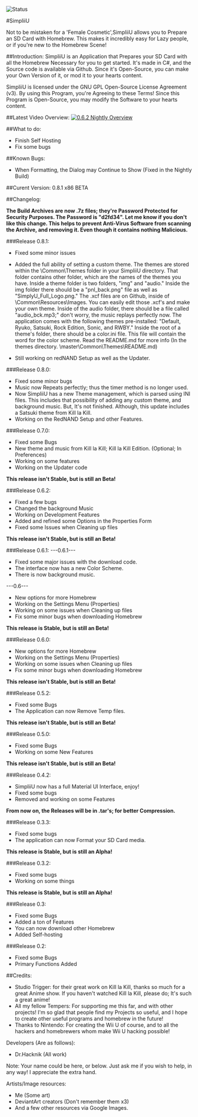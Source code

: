 ![Status](https://github.com/zoltx23/SimplyU/blob/master/Common/Resources/Images/SimplyU_Full_Logo.png?raw=true) 

#SimpliiU 

Not to be mistaken for a 'Female Cosmetic',SimpliiU allows you to Prepare an SD Card with Homebrew.
This makes it incredibly easy for Lazy people, or if you're new to the Homebrew Scene! 

##Introduction: 
SimpliiU is an Application that Prepares your SD Card with all the Homebrew Necessary for you to get started. It's made in C#, and the Source code is available via Github.
Since it's Open-Source, you can make your Own Version of it, or mod it to your
hearts content.

SimpliiU is licensed under the GNU GPL Open-Source License Agreement (v3). By using this Program, you're Agreeing to these 
Terms! Since this Program is Open-Source, you may modify the Software to your hearts content. 

##Latest Video Overview: 
[![0.6.2 Nightly Overview](https://img.youtube.com/vi/raYcd92V2aA/0.jpg)](https://www.youtube.com/watch?v=raYcd92V2aA)

##What to do: 
* Finish Self Hosting
* Fix some bugs

##Known Bugs: 
* When Formatting, the Dialog may Continue to Show (Fixed in the Nightly Build)

##Curent Version: 
0.8.1 x86 BETA

##Changelog: 

**The Build Archives are now .7z files; they're Password Protected for Security Purposes. The Password is "d2fd34". Let me know if you don't like this change.
This helps to prevent Anti-Virus Software from scanning the Archive, and removing it. Even though it contains nothing Malicious.**

###Release 0.8.1:
* Fixed some minor issues 
* Added the full ability of setting a custom theme.
The themes are stored within the \Common\Themes folder in your SimpliiU 
directory. That folder contains other folder, which are the names of the themes 
you have. Inside a theme folder is two folders, "img" and "audio." Inside the img folder there 
should be a "pnl_back.png" file as well as "SimplyU_Full_Logo.png." The .xcf files are on Github, inside of \Common\Resources\Images. You can easily edit those .xcf's and make your own theme. Inside of the audio folder, there should be a file called "audio_bck.mp3;" don't worry, the music replays perfectly now. The application comes with the following themes pre-installed: "Default, Ryuko, Satsuki, Rock Edition, Sonic, and RWBY."
Inside the root of a theme's folder, there should be a color.ini file. This file will contain the word for the color scheme. Read the README.md for more info (In the themes directory. \master\Common\Themes\README.md) 

* Still working on redNAND Setup as well as the Updater. 


###Release 0.8.0:
* Fixed some minor bugs
* Music now Repeats perfectly; thus the timer method is no longer used. 
* Now SimpliiU has a new Theme management, which is parsed using INI files. This includes that possibility of adding any custom theme, and background music. But, It's not finished. Although, this update includes a Satsuki theme from Kill la Kill.
* Working on the RedNAND Setup and other Features.

###Release 0.7.0: 
* Fixed some Bugs
* New theme and music from Kill la Kill; Kill la Kill Edition. (Optional; In Preferences)
* Working on some features
* Working on the Updater code


**This release isn't Stable, but is still an Beta!**

###Release 0.6.2: 
* Fixed a few bugs
* Changed the background Music
* Working on Development Features
* Added and refined some Options in the Properties Form
* Fixed some Issues when Cleaning up files

**This release isn't Stable, but is still an Beta!**


###Release 0.6.1: 
---0.6.1---
* Fixed some major issues with the download code.
* The interface now has a new Color Scheme.
* There is now background music. 

---0.6---

* New options for more Homebrew
* Working on the Settings Menu (Properties)
* Working on some issues when Cleaning up files
* Fix some minor bugs when downloading Homebrew

**This release is Stable, but is still an Beta!**

###Release 0.6.0: 
* New options for more Homebrew
* Working on the Settings Menu (Properties)
* Working on some issues when Cleaning up files
* Fix some minor bugs when downloading Homebrew

**This release isn't Stable, but is still an Beta!**

###Release 0.5.2: 
* Fixed some Bugs
* The Application can now Remove Temp files. 

**This release isn't Stable, but is still an Beta!**

###Release 0.5.0: 
* Fixed some Bugs
* Working on some New Features

**This release isn't Stable, but is still an Beta!**

###Release 0.4.2: 
* SimpliiU now has a full Material UI Interface, enjoy!
* Fixed some bugs
* Removed and working on some Features

**From now on, the Releases will be in .tar's; for better Compression.**


###Release 0.3.3: 
* Fixed some bugs
* The application can now Format your SD Card media.

**This release is Stable, but is still an Alpha!**

###Release 0.3.2: 
* Fixed some bugs
* Working on some things

**This release is Stable, but is still an Alpha!**

###Release 0.3:
* Fixed some Bugs
* Added a ton of Features
* You can now download other Homebrew
* Added Self-hosting

###Release 0.2: 

* Fixed some Bugs
* Primary Functions Added


##Credits:

* Studio Trigger: for their great work on Kill la Kill, thanks so much for a great Anime show.
If you haven't watched Kill la Kill, please do; It's such a great anime! 
* All my fellow Tempers: For supporting me this far, and with other projects! I'm so glad that 
people find my Projects so useful, and I hope to create other useful programs and homebrew in the future!
* Thanks to Nintendo: For creating the Wii U of course, and to all the hackers and homebrewers whom
make Wii U hacking possible!  

Developers (Are as follows): 

* Dr.Hacknik (All work) 

Note: Your name could be here, or below. 
Just ask me if you wish to help, in any way! 
I appreciate the extra hand. 

Artists/Image resources: 

* Me (Some art) 
* DeviantArt creators (Don't remember them x3) 
* And a few other resources via Google Images. 

